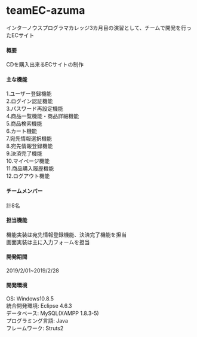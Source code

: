 # teamEC-azuma
インターノウスプログラマカレッジ3カ月目の演習として、チームで開発を行ったECサイト
#### 概要
CDを購入出来るECサイトの制作  

#### 主な機能
1.ユーザー登録機能    
2.ログイン認証機能      
3.パスワード再設定機能    
4.商品一覧機能・商品詳細機能    
5.商品検索機能    
6.カート機能  
7.宛先情報選択機能  
8.宛先情報登録機能  
9.決済完了機能  
10.マイページ機能    
11.商品購入履歴機能    
12.ログアウト機能  

#### チームメンバー
計8名  

#### 担当機能
機能実装は宛先情報登録機能、決済完了機能を担当  
画面実装は主に入力フォームを担当  

#### 開発期間
2019/2/01~2019/2/28  

#### 開発環境
OS: Windows10.8.5  
統合開発環境: Eclipse 4.6.3  
データベース: MySQL(XAMPP 1.8.3-5)  
プログラミング言語: Java  
フレームワーク: Struts2  
